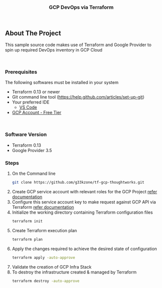 <p align="center">
  <h3 align="center">GCP DevOps via Terraform</h3>
</p>

<br/>

<!-- ABOUT THE PROJECT -->
## About The Project
This sample source code makes use of Terraform and Google Provider to spin up required DevOps inventory in GCP Cloud

<br/>

### Prerequisites
The following softwares must be installed in your system
* Terraform 0.13 or newer
* Git command line tool (https://help.github.com/articles/set-up-git)
* Your preferred IDE
  * [VS Code](https://code.visualstudio.com)
* [GCP Account - Free Tier](https://cloud.google.com/free)
<br/>

<!-- Software Version -->
### Software Version
* Terraform 0.13
* Google Provider 3.5

### Steps
1. On the Command line
   ```sh
   git clone https://github.com/g33kzone/tf-gcp-thoughtworks.git
   ```
2. Create GCP service account with relevant roles for the GCP Project [refer documentation](https://cloud.google.com/iam/docs/creating-managing-service-account-keys)
3. Configure this service account key to make request against GCP API via Terraform [refer documentation](https://registry.terraform.io/providers/hashicorp/google/latest/docs/guides/getting_started#adding-credentials)
4. Initialize the working directory containing Terraform configuration files
   ```sh
   terraform init
   ```
5. Create Terraform execution plan
   ```sh
   terraform plan
   ```
6. Apply the changes required to achieve the desired state of configuration
   ```sh
   terraform apply -auto-approve
   ```
7. Validate the creation of GCP Infra Stack
8. To destroy the infrastructure created & managed by Terraform
   ```sh
   terraform destroy -auto-approve
   ```